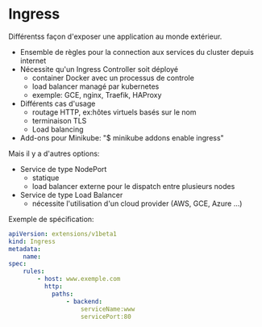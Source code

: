 # Ingress 
Différentss façon d'exposer une application au monde extérieur.

* Ensemble de règles pour la connection aux services du cluster depuis internet 
* Nécessite qu'un Ingress Controller soit déployé 
    * container Docker avec un processus de controle 
    * load balancer managé par kubernetes
    * exemple: GCE, nginx, Traefik, HAProxy
* Différents cas d'usage
    * routage HTTP, ex:hôtes virtuels basés sur le nom 
    * terminaison TLS
    * Load balancing
* Add-ons pour Minikube: "$ minikube addons enable ingress"

Mais il y a d'autres options: 
* Service de type NodePort
    * statique 
    * load balancer externe pour le dispatch entre plusieurs nodes
* Service de type Load Balancer 
    * nécessite l'utilisation d'un cloud provider (AWS, GCE, Azure ...) 



Exemple de spécification:
```yaml
apiVersion: extensions/v1beta1
kind: Ingress 
metadata:
    name:
spec:
    rules:
        - host: www.exemple.com
          http:
            paths:
                - backend:
                    serviceName:www
                    servicePort:80
```

        
